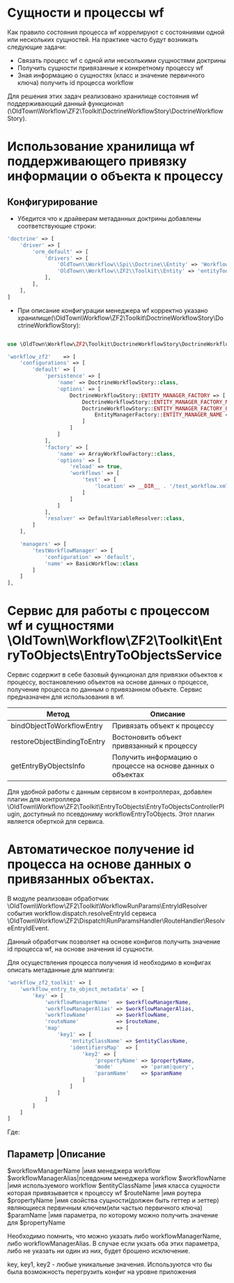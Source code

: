 # Сущности и процессы wf

Как правило состояния процесса wf коррелируют с состояниями одной или нескольких сущностей. На практике часто будут 
возникать следующие задачи:

* Связать процесс wf с одной или несколькими сущностями доктрины
* Получить сущности привязанные к конкретному процессу wf
* Зная информацию о сущностях (класс и значение первичного ключа) получить id процесса workflow

Для решения этих задач реализовано хранилище состояния wf поддерживающий данный функционал (\OldTown\Workflow\ZF2\Toolkit\DoctrineWorkflowStory\DoctrineWorkflowStory).

# Использование хранилища wf поддерживающего привязку информации о объекта к процессу

## Конфигурирование

* Убедится что к драйверам метаданных доктрины добавлены соответствующие строки:

```php
'doctrine' => [
    'driver' => [
        'orm_default' => [
            'drivers' => [
                'OldTown\\Workflow\\Spi\\Doctrine\\Entity' => 'WorkflowDoctrineEntity',
                'OldTown\\Workflow\\ZF2\\Toolkit\\Entity' => 'entityToolkit'
            ],
        ],
    ],
]
```

* При описание конфигурации менеджера wf корректно указано хранилище(\OldTown\Workflow\ZF2\Toolkit\DoctrineWorkflowStory\DoctrineWorkflowStory):

```php

use \OldTown\Workflow\ZF2\Toolkit\DoctrineWorkflowStory\DoctrineWorkflowStory

'workflow_zf2'    => [
    'configurations' => [
        'default' => [
            'persistence' => [
                'name' => DoctrineWorkflowStory::class,
                'options' => [
                    DoctrineWorkflowStory::ENTITY_MANAGER_FACTORY => [
                        DoctrineWorkflowStory::ENTITY_MANAGER_FACTORY_NAME => EntityManagerFactory::class,
                        DoctrineWorkflowStory::ENTITY_MANAGER_FACTORY_OPTIONS => [
                            EntityManagerFactory::ENTITY_MANAGER_NAME => 'doctrine.entitymanager.test'
                        ]
                    ]
                ]
            ],
            'factory' => [
                'name' => ArrayWorkflowFactory::class,
                'options' => [
                    'reload' => true,
                    'workflows' => [
                        'test' => [
                            'location' => __DIR__ . '/test_workflow.xml'
                        ]
                    ]
                ]
            ],
            'resolver' => DefaultVariableResolver::class,
        ]
    ],

    'managers' => [
        'testWorkflowManager' => [
            'configuration' => 'default',
            'name' => BasicWorkflow::class
        ]
    ]
],

```

# Сервис для работы с процессом wf и сущностями \OldTown\Workflow\ZF2\Toolkit\EntryToObjects\EntryToObjectsService
 
 Сервис содержит в себе базовый функционал для привязки объектов к процессу, востановлению объектов на основе данных о процессе,
 получение процесса по данным о привязанном объекте. Сервис предназначен для использования в wf.
 
 Метод|Описание 
 ---------------------------|-------------------------------------------------------------------------------------------
 bindObjectToWorkflowEntry  |Привязать объект к процессу
 restoreObjectBindingToEntry|Востоновить объект привязанный к процессу
 getEntryByObjectsInfo      |Получить информацию о процессе на основе данных о объектах
 
 Для удобной работы с данным сервисом в контроллерах, добавлен плагин для контроллера \OldTown\Workflow\ZF2\Toolkit\EntryToObjects\EntryToObjectsControllerPlugin,
 доступный по псевдониму workflowEntryToObjects. Этот плагин является оберткой для сервиса.
 
# Автоматическое получение id процесса на основе данных о привязанных объектах.

В модуле реализован обработчик \OldTown\Workflow\ZF2\Toolkit\WorkflowRunParams\EntryIdResolver события workflow.dispatch.resolveEntryId
сервиса \OldTown\Workflow\ZF2\Dispatch\RunParamsHandler\RouteHandler\ResolveEntryIdEvent.

Данный обработчик позволяет на основе конфигов получить значение id процесса wf, на основе значения id сущности.

Для осуществления процесса получения id необходимо в конфигах описать метаданные для маппинга:

```php
'workflow_zf2_toolkit' => [
    'workflow_entry_to_object_metadata' => [
        'key' => [
            'workflowManagerName'  => $workflowManagerName,
            'workflowManagerAlias' => $workflowManagerAlias,
            'workflowName'         => $workflowName,
            'routeName'            => $routeName,
            'map'                  => [
                'key1' => [
                    'entityClassName' => $entityClassName,
                    'identifiersMap'  => [
                        'key2' => [
                            'propertyName' => $propertyName,
                            'mode'         => 'param|query',
                            'paramName'    => $paramName
                        ]
                    ]
                ]
            ]
        ]
    ]
]
```

Где:

Параметр             |Описание
-----------------------------------
$workflowManagerName |имя менеджера workflow
$workflowManagerAlias|псевдоним менеджера workflow
$workflowName        |имя используемого workflow
$entityClassName     |имя класса сущности которая привязывается к процессу wf
$routeName           |имя роутера
$propertyName        |имя свойства сущности(должен быть геттер и зеттер) являющиеся первичным ключем(или частью первичного ключа)
$paramName           |имя параметра, по которому можно получить значение для $propertyName

Необходимо помнить, что можно указать либо workflowManagerName, либо workflowManagerAlias. В случае если укзать оба 
этих параметра, либо не указать ни один из них, будет брошено исключение.

key, key1, key2 - любые уникальные значения. Используются что бы была возможность перегрузить конфиг на уровне
приложения

 
 
 
 
 


